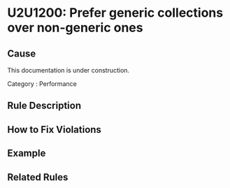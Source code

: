 # U2U1200: Prefer generic collections over non-generic ones

## Cause

This documentation is under construction.

Category : Performance

## Rule Description



## How to Fix Violations



## Example



## Related Rules
